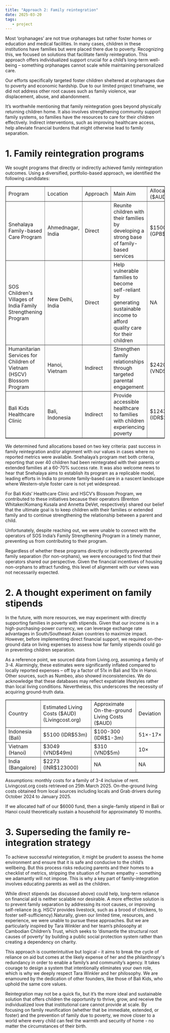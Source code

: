 ```yaml
---
title: "Approach 2: Family reintegration" 
date: 2025-03-20
tags:
   - project 
---
```


Most ‘orphanages’ are not true orphanages but rather foster homes or education and medical facilities. In many cases, children in these institutions have families but were placed there due to poverty. Recognizing this, we focused on solutions that facilitate family reintegration. This approach offers individualized support crucial for a child’s long-term well-being – something orphanages cannot scale while maintaining personalized care. 

Our efforts specifically targeted foster children sheltered at orphanages due to poverty and economic hardship. Due to our limited project timeframe, we did not address other root causes such as family violence, war displacement, abuse, and abandonment. 

It’s worthwhile mentioning that family reintegration goes beyond physically returning children home. It also involves strengthening community support family systems, so families have the resources to care for their children effectively. Indirect interventions, such as improving healthcare access, help alleviate financial burdens that might otherwise lead to family separation. 

# 1. Family reintegration programs 

We sought programs that directly or indirectly achieved family reintegration outcomes. Using a diversified, portfolio-based approach, we identified the following candidates: 

<div>
<table border="1"> 
    <tr> 
        <td>Program</td> 
        <td>Location</td> 
        <td>Approach</td> 
        <td>Main Aim</td> 
        <td>Allocation ($AUD)</td> 
    </tr> 
    <tr> 
        <td>Snehalaya Family-based Care Program</td> 
        <td>Ahmednagar, India</td> 
        <td>Direct</td> 
        <td>Reunite children with their families by developing a strong base of family-based services</td> 
        <td>$1500 (GPB$745)</td> 
    </tr> 
    <tr> 
        <td>SOS Children's Villages of India Family Strengthening Program</td> 
        <td>New Delhi, India</td> 
        <td>Direct</td> 
        <td>Help vulnerable families to become self-reliant by generating sustainable income to afford quality care for their children</td> 
        <td>NA</td> 
    </tr> 
    <tr> 
        <td>Humanitarian Services for Children of Vietnam (HSCV) Blossom Program</td> 
        <td>Hanoi, Vietnam</td> 
        <td>Indirect</td> 
        <td>Strengthen family relationships through targeted parental engagement</td> 
        <td>$2420 (VND$38.4m)</td> 
    </tr> 
    <tr> 
        <td>Bali Kids Healthcare Clinic</td> 
        <td>Bali, Indonesia</td> 
        <td>Indirect</td> 
        <td>Provide accessible healthcare to families with children experiencing poverty</td> 
        <td>$1243 (IDR$13m)</td> 
    </tr> 
</table> 
</div>

We determined fund allocations based on two key criteria: past success in family reintegration and/or alignment with our values in cases where no reported metrics were available. Snehalaya’s program met both criteria, reporting that over 40 children had been reintegrated with their parents or extended families at a 60-70% success rate. It was also welcome news to hear that Snehalaya aims to establish its program as a replicable model, leading efforts in India to promote family-based care in a nascent landscape where Western-style foster care is not yet widespread. 

For Bali Kids’ Healthcare Clinic and HSCV’s Blossom Program, we contributed to these initiatives because their operators (Brenton Whitaker/Komang Kusala and Annetta DeVet, respectively) shared our belief that the ultimate goal is to keep children with their families or extended family and to continue strengthening the relationship between a parent and child. 

Unfortunately, despite reaching out, we were unable to connect with the operators of SOS India’s Family Strengthening Program in a timely manner, preventing us from contributing to their program. 

Regardless of whether these programs directly or indirectly prevented family separation (for non-orphans), we were encouraged to find that their operators shared our perspective. Given the financial incentives of housing non-orphans to attract funding, this level of alignment with our views was not necessarily expected. 

# 2. A thought experiment on family stipends 

In the future, with more resources, we may experiment with directly supporting families in poverty with stipends. Given that our income is in a high-purchasing-power currency, we can leverage exchange rate advantages in South/Southeast Asian countries to maximize impact. However, before implementing direct financial support, we required on-the-ground data on living expenses to assess how far family stipends could go in preventing children separation. 

As a reference point, we sourced data from Living.org, assuming a family of 3-4. Alarmingly, these estimates were significantly inflated compared to locally reported expenses – off by a factor of 51x in Bali and 10x in Hanoi. Other sources, such as Numbeo, also showed inconsistencies. We do acknowledge that these databases may reflect expatriate lifestyles rather than local living conditions. Nevertheless, this underscores the necessity of acquiring ground-truth data. 

<table border="1"> 
    <tr> 
        <td>Country</td> 
        <td>Estimated Living Costs ($AUD) (Livingcost.org)</td> 
        <td>Approximate On-the-ground Living Costs ($AUD)</td> 
        <td>Deviation</td> 
    </tr> 
    <tr> 
        <td>Indonesia (Bali)</td> 
        <td>$5100 (IDR$53m)</td> 
        <td>$100-300 (IDR$1-3m)</td> 
        <td>51×-17×</td> 
    </tr> 
    <tr> 
        <td>Vietnam (Hanoi)</td> 
        <td>$3049 (VND$49m)</td> 
        <td>$310 (VND$5m)</td> 
        <td>10×</td> 
    </tr> 
    <tr> 
        <td>India (Bangalore)</td> 
        <td>$2273 (INR$123000)</td> 
        <td>NA</td> 
        <td>NA</td> 
    </tr> 
</table> 

Assumptions: monthly costs for a family of 3-4 inclusive of rent. Livingcost.org costs retrieved on 25th March 2025. On-the-ground living costs obtained from local sources including locals and Grab drivers during October 2024 to January 2025. 

If we allocated half of our $6000 fund, then a single-family stipend in Bali or Hanoi could theoretically sustain a household for approximately 10 months. 

# 3. Superseding the family re-integration strategy 

To achieve successful reintegration, it might be prudent to assess the home environment and ensure that it is safe and conducive to the child’s wellbeing. But this process risks reducing parents and their homes to a checklist of metrics, stripping the situation of human empathy – something we adamantly will not impose. This is why a key part of family-integration involves educating parents as well as the children. 

While direct stipends (as discussed above) could help, long-term reliance on financial aid is neither scalable nor desirable. A more effective solution is to prevent family separation by addressing its root causes, or improving self-reliance (e.g. HSCV provides livestock, such as a brood of chickens, to foster self-sufficiency).Naturally, given our limited time, resources, and experience, we were unable to pursue these approaches. But we are particularly inspired by Tara Winkler and her team’s philosophy at Cambodian Children’s Trust, which seeks to ‘dismantle the structural root causes of poverty’ by building a public social protection system rather than creating a dependency on charity. 

This approach is counterintuitive but logical – it aims to break the cycle of reliance on aid but comes at the likely expense of her and the philanthropy's redundancy in order to enable a family’s and community’s agency. It takes courage to design a system that intentionally eliminates your own role, which is why we deeply respect Tara Winkler and her philosophy. We are enamoured by the dedication of other founders, like those of Bali Kids, who uphold the same core values. 

Reintegration may not be a quick fix, but it’s the more ideal and sustainable solution that offers children the opportunity to thrive, grow, and receive the individualized love that institutional care cannot provide at scale. By focusing on family reunification (whether that be immediate, extended, or foster) and the prevention of family due to poverty, we move closer to a world where every child can feel the warmth and security of home - no matter the circumstances of their birth. 
